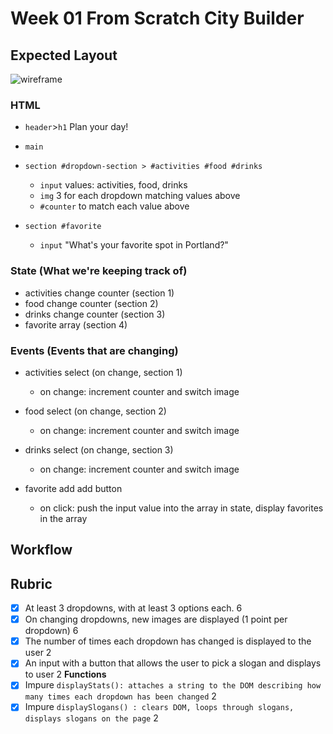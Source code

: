 # Week 01 From Scratch City Builder

## Expected Layout

![wireframe](./assets/citybuilderwireframe.png)

### HTML

-   `header`>`h1` Plan your day!
-   `main`

-   `section #dropdown-section > #activities #food #drinks`

    -   `input` values: activities, food, drinks
    -   `img` 3 for each dropdown matching values above
    -   `#counter` to match each value above

-   `section #favorite`
    -   `input` "What's your favorite spot in Portland?"

### State (What we're keeping track of)

-   activities change counter (section 1)
-   food change counter (section 2)
-   drinks change counter (section 3)
-   favorite array (section 4)

### Events (Events that are changing)

-   activities select (on change, section 1)

    -   on change: increment counter and switch image

-   food select (on change, section 2)

    -   on change: increment counter and switch image

-   drinks select (on change, section 3)

    -   on change: increment counter and switch image

-   favorite add add button
    -   on click: push the input value into the array in state, display favorites in the array

## Workflow

## Rubric

-   [x] At least 3 dropdowns, with at least 3 options each. 6
-   [x] On changing dropdowns, new images are displayed (1 point per dropdown) 6
-   [x] The number of times each dropdown has changed is displayed to the user 2
-   [x] An input with a button that allows the user to pick a slogan and displays to user 2
        **Functions**
-   [x] Impure `displayStats(): attaches a string to the DOM describing how many times each dropdown has been changed` 2
-   [x] Impure `displaySlogans() : clears DOM, loops through slogans, displays slogans on the page` 2
